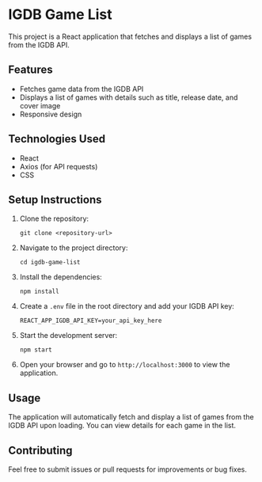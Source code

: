 # IGDB Game List

This project is a React application that fetches and displays a list of games from the IGDB API.

## Features

- Fetches game data from the IGDB API
- Displays a list of games with details such as title, release date, and cover image
- Responsive design

## Technologies Used

- React
- Axios (for API requests)
- CSS

## Setup Instructions

1. Clone the repository:
   ```
   git clone <repository-url>
   ```

2. Navigate to the project directory:
   ```
   cd igdb-game-list
   ```

3. Install the dependencies:
   ```
   npm install
   ```

4. Create a `.env` file in the root directory and add your IGDB API key:
   ```
   REACT_APP_IGDB_API_KEY=your_api_key_here
   ```

5. Start the development server:
   ```
   npm start
   ```

6. Open your browser and go to `http://localhost:3000` to view the application.

## Usage

The application will automatically fetch and display a list of games from the IGDB API upon loading. You can view details for each game in the list.

## Contributing

Feel free to submit issues or pull requests for improvements or bug fixes.